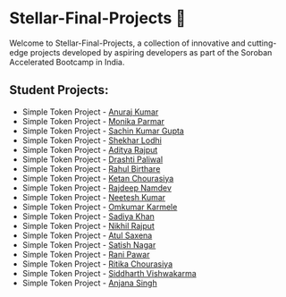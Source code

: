 # Stellar-Final-Projects 🌌

Welcome to Stellar-Final-Projects, a collection of innovative and cutting-edge projects developed by aspiring developers as part of the Soroban Accelerated Bootcamp in India. 

## Student Projects:

- Simple Token Project - [Anuraj Kumar](https://github.com/anurajkumarchaurasiya/blockchain)
- Simple Token Project - [Monika Parmar](https://github.com/monika000000111111111/bgi1)
- Simple Token Project - [Sachin Kumar Gupta](https://github.com/0506CS201036/BLOCKCHAIN_BOOTCAMP)
- Simple Token Project - [Shekhar Lodhi](https://github.com/Shekharlodhi/soroban-birt)
- Simple Token Project - [Aditya Rajput](https://github.com/Aditya-cmd69/soroban_birts)
- Simple Token Project - [Drashti Paliwal](https://github.com/drashjumbo/soroban-birts)
- Simple Token Project - [Rahul Birthare](https://github.com/rahulbirthare/soroban_BansL)
- Simple Token Project - [Ketan Chourasiya](https://github.com/ketanchourasiya1/Bansal-)
- Simple Token Project - [Rajdeep Namdev](https://github.com/RajdeepNamdev018/Soroban_Birts)
- Simple Token Project - [Neetesh Kumar](https://github.com/Neetesh17/steller_birts7)
- Simple Token Project - [Omkumar Karmele](https://github.com/omkarmele10/Stellar-Birts_1)
- Simple Token Project - [Sadiya Khan](https://github.com/sadiyakhan2004/Risein-Final-Project)
- Simple Token Project - [Nikhil Rajput](https://github.com/nikhilrajput15/soroban-bansal)
- Simple Token Project - [Atul Saxena](https://github.com/Atul-Saxena/soroban-Birts)
- Simple Token Project - [Satish Nagar](https://github.com/Satish-Nagar/my-first)
- Simple Token Project - [Rani Pawar](https://github.com/ranipawar7777/ranipawar0077birt--college)
- Simple Token Project - [Ritika Chourasiya](https://github.com/riti46/soroban-Birts)
- Simple Token Project - [Siddharth Vishwakarma](https://github.com/Siddharthvish07/soroban)
- Simple Token Project - [Anjana Singh](https://github.com/anjanasingh2003/soroban_1)
